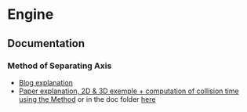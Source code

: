 # Engine


## Documentation 

### Method of Separating Axis 
- [Blog explanation](https://dyn4j.org/2010/01/sat/#sat-mtv)
- [Paper explanation, 2D & 3D exemple + computation of collision time using the Method](https://www.geometrictools.com/Documentation/MethodOfSeparatingAxes.pdf) or in the doc folder [here](doc/MethodOfSeparatingAxes.pdf)
